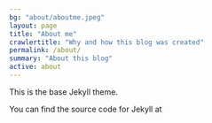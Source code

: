 ```yaml
---
bg: "about/aboutme.jpeg"
layout: page
title: "About me"
crawlertitle: "Why and how this blog was created"
permalink: /about/
summary: "About this blog"
active: about
---
```


This is the base Jekyll theme. 


You can find the source code for Jekyll at

  <div>
    <a href="https://github.com/{{ site.github_username }}">
      <i class="fa fa-github"></i>
    </a>
  </div>

  <div>
    <a href="https://linkedin.com/in/{{ site.linkedin_username }}">
      <i class="fa fa-linkedin"></i>
    </a>
  </div>

  <div>
    <a href="https://www.facebook.com/{{ site.facebook_username }}">
      <i class="fa fa-facebook"></i>
    </a>
  </div>
